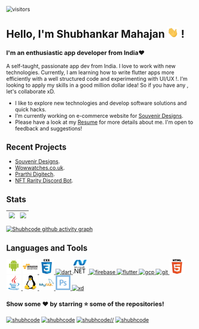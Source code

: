  ![visitors](https://visitor-badge.glitch.me/badge?page_id=shubhcode12&left_color=green&right_color=red)

<h1 align="start"> Hello, I'm Shubhankar Mahajan <img src="https://raw.githubusercontent.com/ABSphreak/ABSphreak/master/gifs/Hi.gif" width="30px"> ! </h1>

<h3 align="start">I'm an enthusiastic app developer from India❤</h3>  

A self-taught, passionate app dev from India. I love to work with new technologies. Currently, I am learning how to write flutter apps more efficiently with a well structured code and experimenting with UI/UX !. I’m looking to apply my skills in a good million dollar idea! So if you have any , let's collaborate xD. 

 
-  I like to explore new technologies and develop software solutions and quick hacks.
-  I’m currently working on e-commerce website for [Souvenir Designs](https://souvenirdesigns.com/).
-  Please have a look at my [Resume](https://raw.githubusercontent.com/shubhcode12/shubhcode12/7c6715dbbfd30591fdc7e2181e6e7a9b09bb93f2/shubhankar-mahajan-cv%20(1).pdf) for more details about me. I'm open to feedback and suggestions!


## Recent Projects
- [Souvenir Designs](https://souvenirdesigns.com/).
- [Wowwatches.co.uk](https://wowwatches.co.uk/).
- [Prarthi Digitech](https://prarthidigitech.com/).
- [NFT Rarity Discord Bot](https://github.com/shubhcode12/NFT-Rarity-Bot-Discord).


## Stats
|<img src="https://github-readme-stats.vercel.app/api?username=shubhcode12&hide_border=true&show_icons=true&theme=radical&text_color=fff&title_color=F58B02&icon_color=F58B02"/>|<img src="https://github-readme-streak-stats.herokuapp.com/?user=shubhcode12&theme=dark&hide_border=true"/>|
|---|---|

[![Shubhcode github activity graph](https://activity-graph.herokuapp.com/graph?username=shubhcode12&custom_title=Shubhcode%27s%20Activity%20Graph&hide_border=true&theme=github)](https://github.com/shaileshaanand/github-readme-activity-graph)


## Languages and Tools

<p align="start">
<img src="https://raw.githubusercontent.com/devicons/devicon/master/icons/android/android-original-wordmark.svg" alt="android" width="40" height="40"/> </a> <a href="https://aws.amazon.com" target="_blank"> <img src="https://raw.githubusercontent.com/devicons/devicon/master/icons/amazonwebservices/amazonwebservices-original-wordmark.svg" alt="aws" width="40" height="40"/> </a> <a href="https://www.w3schools.com/css/" target="_blank"> <img src="https://raw.githubusercontent.com/devicons/devicon/master/icons/css3/css3-original-wordmark.svg" alt="css3" width="40" height="40"/> </a> <a href="https://dart.dev" target="_blank"> <img src="https://www.vectorlogo.zone/logos/dartlang/dartlang-icon.svg" alt="dart" width="40" height="40"/> </a> <a href="https://dotnet.microsoft.com/" target="_blank"> <img src="https://raw.githubusercontent.com/devicons/devicon/master/icons/dot-net/dot-net-original-wordmark.svg" alt="dotnet" width="40" height="40"/> </a> <a href="https://firebase.google.com/" target="_blank"> <img src="https://www.vectorlogo.zone/logos/firebase/firebase-icon.svg" alt="firebase" width="40" height="40"/> </a> <a href="https://flutter.dev" target="_blank"> <img src="https://www.vectorlogo.zone/logos/flutterio/flutterio-icon.svg" alt="flutter" width="40" height="40"/> </a> <a href="https://cloud.google.com" target="_blank"> <img src="https://www.vectorlogo.zone/logos/google_cloud/google_cloud-icon.svg" alt="gcp" width="40" height="40"/> </a> <a href="https://git-scm.com/" target="_blank"> <img src="https://www.vectorlogo.zone/logos/git-scm/git-scm-icon.svg" alt="git" width="40" height="40"/> </a> <a href="https://www.w3.org/html/" target="_blank"> <img src="https://raw.githubusercontent.com/devicons/devicon/master/icons/html5/html5-original-wordmark.svg" alt="html5" width="40" height="40"/> </a> <a href="https://www.java.com" target="_blank"><img src="https://raw.githubusercontent.com/devicons/devicon/master/icons/java/java-original.svg" alt="java" width="40" height="40"/> </a> <a href="https://www.linux.org/" target="_blank"> <img src="https://raw.githubusercontent.com/devicons/devicon/master/icons/linux/linux-original.svg" alt="linux" width="40" height="40"/> </a> <a href="https://www.mysql.com/" target="_blank"> <img src="https://raw.githubusercontent.com/devicons/devicon/master/icons/mysql/mysql-original-wordmark.svg" alt="mysql" width="40" height="40"/> </a> <a href="https://www.photoshop.com/en" target="_blank"> <img src="https://raw.githubusercontent.com/devicons/devicon/master/icons/photoshop/photoshop-line.svg" alt="photoshop" width="40" height="40"/> </a> <a href="https://www.adobe.com/products/xd.html" target="_blank"> <img src="https://cdn.worldvectorlogo.com/logos/adobe-xd.svg" alt="xd" width="40" height="40"/> </a> 
</p>


<div align="start">

### Show some ❤️ by starring ⭐ some of the repositories!


<p align="start">
<a href="https://linkedin.com/in/shubhcode" target="blank"><img style="background-color:#fff;" align="center" src="https://cdn.jsdelivr.net/npm/simple-icons@3.0.1/icons/linkedin.svg" alt="shubhcode" height="30" width="40" /></a>
<a href="https://instagram.com/shubhcode" target="blank"><img style="background:#fff;" align="center" src="https://cdn.jsdelivr.net/npm/simple-icons@3.0.1/icons/instagram.svg" alt="shubhcode" height="30" width="40" /></a>
<a href="https://www.youtube.com/c/shubhcode//" target="blank"><img  style="background:#fff;" align="center" src="https://cdn.jsdelivr.net/npm/simple-icons@3.0.1/icons/youtube.svg" alt="shubhcode//" height="30" width="40" /></a>
<a href="https://twitter.com/shubhcode" target="blank"><img style="background:#fff;" align="center" src="https://cdn.jsdelivr.net/npm/simple-icons@3.0.1/icons/twitter.svg" alt="shubhcode" height="30" width="40" /></a>
</p>

</div>
